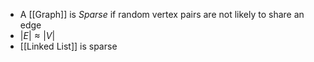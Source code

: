 * A [[Graph]] is *Sparse* if random vertex pairs are not likely to share an edge
* $|E| \approx |V|$
* [[Linked List]] is sparse